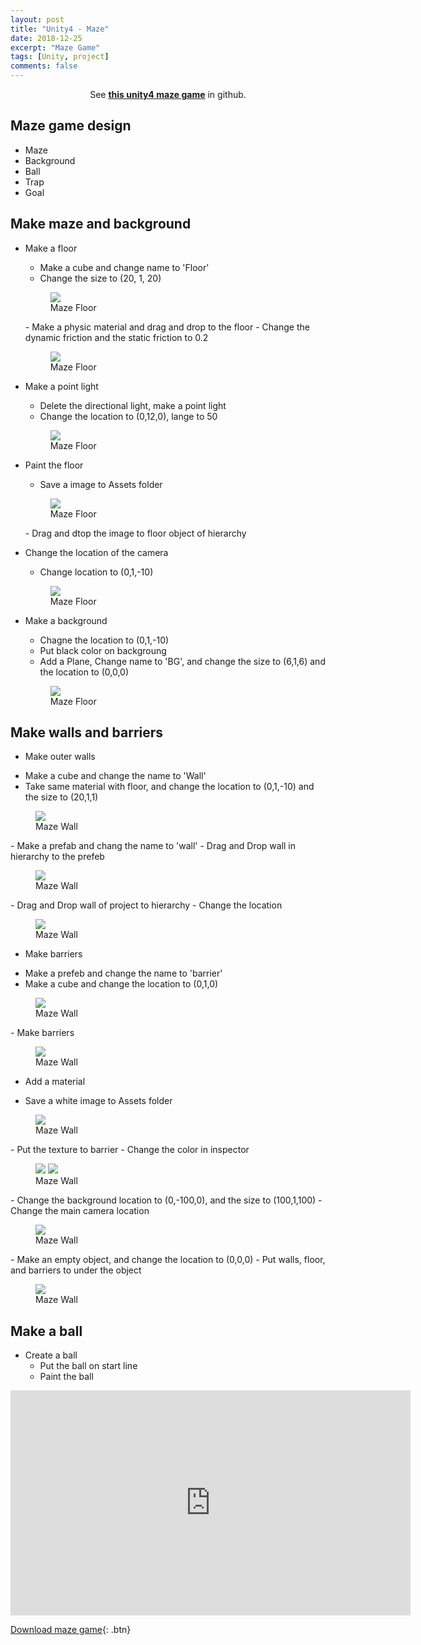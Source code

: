 ```yaml
---
layout: post
title: "Unity4 - Maze"
date: 2018-12-25
excerpt: "Maze Game"
tags: [Unity, project]
comments: false
---
```


<center>See <a href="https://github.com/leehuhlee/Unity"><b>this unity4 maze game</b></a> in github.</center>

## Maze game design

* Maze
* Background
* Ball
* Trap
* Goal

## Make maze and background

* Make a floor
  - Make a cube and change name to 'Floor'
  - Change the size to (20, 1, 20)
  <figure>
	  <img src="/assets/img/posts/unity/maze1.jpg">
	  <figcaption>Maze Floor</figcaption>
  </figure>
  - Make a physic material and drag and drop to the floor
  - Change the dynamic friction and the static friction to 0.2
  <figure>
	  <img src="/assets/img/posts/unity/maze2.jpg">
	  <figcaption>Maze Floor</figcaption>
  </figure>

* Make a point light
  - Delete the directional light, make a point light
  - Change the location to (0,12,0), lange to 50
  <figure>
	  <img src="/assets/img/posts/unity/maze3.jpg">
	  <figcaption>Maze Floor</figcaption>
  </figure>

* Paint the floor
  - Save a image to Assets folder
  <figure>
	  <img src="/assets/img/posts/unity/maze4.jpg">
	  <figcaption>Maze Floor</figcaption>
  </figure>
  - Drag and dtop the image to floor object of hierarchy

* Change the location of the camera
  - Change location to (0,1,-10)
  <figure>
	  <img src="/assets/img/posts/unity/maze5.jpg">
	  <figcaption>Maze Floor</figcaption>
  </figure>

* Make a background
  - Chagne the location to (0,1,-10)
  - Put black color on backgroung
  - Add a Plane, Change name to 'BG', and change the size to (6,1,6) and the location to (0,0,0)
  <figure>
	  <img src="/assets/img/posts/unity/maze8.jpg">
	  <figcaption>Maze Floor</figcaption>
  </figure>

## Make walls and barriers
  
  * Make outer walls
  - Make a cube and change the name to 'Wall'
  - Take same material with floor, and change the location to (0,1,-10) and the size to (20,1,1)
  <figure>
	  <img src="/assets/img/posts/unity/maze9.jpg">
	  <figcaption>Maze Wall</figcaption>
  </figure>
  - Make a prefab and chang the name to 'wall'
  - Drag and Drop wall in hierarchy to the prefeb
  <figure>
	  <img src="/assets/img/posts/unity/maze10.jpg">
	  <figcaption>Maze Wall</figcaption>
  </figure>
  - Drag and Drop wall of project to hierarchy
  - Change the location
  <figure>
	  <img src="/assets/img/posts/unity/maze11.jpg">
	  <figcaption>Maze Wall</figcaption>
  </figure>

  * Make barriers
  - Make a prefeb and change the name to 'barrier'
  - Make a cube and change the location to (0,1,0)
  <figure>
	  <img src="/assets/img/posts/unity/maze12.jpg">
	  <figcaption>Maze Wall</figcaption>
  </figure>
  - Make barriers
  <figure>
	  <img src="/assets/img/posts/unity/maze13.jpg">
	  <figcaption>Maze Wall</figcaption>
  </figure>

  * Add a material 
  - Save a white image to Assets folder
  <figure>
	  <img src="/assets/img/posts/unity/maze14.jpg">
	  <figcaption>Maze Wall</figcaption>
  </figure>
  - Put the texture to barrier
  - Change the color in inspector
  <figure class="half">
	  <img src="/assets/img/posts/unity/maze15.jpg">
    <img src="/assets/img/posts/unity/maze16.jpg">
	  <figcaption>Maze Wall</figcaption>
  </figure>
  - Change the background location to (0,-100,0), and the size to (100,1,100)
  - Change the main camera location
  <figure>
	  <img src="/assets/img/posts/unity/maze17.jpg">
	  <figcaption>Maze Wall</figcaption>
  </figure>
  - Make an empty object, and change the location to (0,0,0)
  - Put walls, floor, and barriers to under the object
  <figure>
	  <img src="/assets/img/posts/unity/maze18.jpg">
	  <figcaption>Maze Wall</figcaption>
  </figure>

## Make a ball

* Create a ball
  - Put the ball on start line
  - Paint the ball
  

<iframe title="Unity4-Maze" width="640" height="360" src="https://play-tv.kakao.com/embed/player/cliplink/ve12d1MMe21vvxS4eiqZioM@my?service=player_share" allowfullscreen frameborder="0" scrolling="no" allow="autoplay"></iframe>



[Download maze game](https://github.com/leehuhlee/Unity){: .btn}
